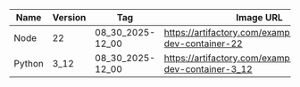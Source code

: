 | Name | Version | Tag | Image URL | README |
|------|----------|-----|------------|---------|
| Node | 22 | 08_30_2025-12_00 | https://artifactory.com/examplerepo/node-dev-container-22 | https://gitlab.com/examplerepo/README.md |
| Python | 3_12 | 08_30_2025-12_00 | https://artifactory.com/examplerepo/python-dev-container-3_12 | https://gitlab.example.com/examplerepo/README.md |
